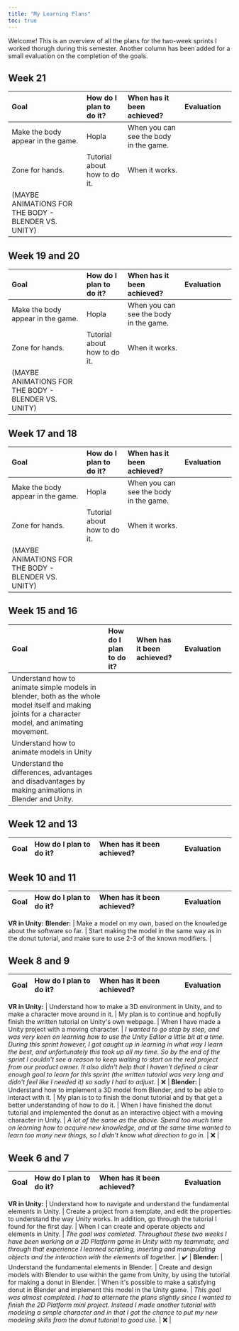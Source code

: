 ```yaml
---
title: "My Learning Plans"
toc: true
---
```


Welcome! This is an overview of all the plans for the two-week sprints I worked thorugh during this semester. Another column has been added for a small evaluation on the completion of the goals.

## Week 21
| Goal | How do I plan to do it?  | When has it been achieved? | Evaluation |  |
| :----------- | :---------------- | :------- | :------ | :-------: |
| Make the body appear in the game. | Hopla | When you can see the body in the game. |
| Zone for hands. | Tutorial about how to do it. | When it works. |
| (MAYBE ANIMATIONS FOR THE BODY - BLENDER VS. UNITY) |  |  |

## Week 19 and 20
| Goal | How do I plan to do it?  | When has it been achieved? | Evaluation |  |
| :----------- | :---------------- | :------- | :------ | :-------: |
| Make the body appear in the game. | Hopla | When you can see the body in the game. |
| Zone for hands. | Tutorial about how to do it. | When it works. |
| (MAYBE ANIMATIONS FOR THE BODY - BLENDER VS. UNITY) |  |  |

## Week 17 and 18
| Goal | How do I plan to do it?  | When has it been achieved? | Evaluation |  |
| :----------- | :---------------- | :------- | :------ | :-------: |
| Make the body appear in the game. | Hopla | When you can see the body in the game. |
| Zone for hands. | Tutorial about how to do it. | When it works. |
| (MAYBE ANIMATIONS FOR THE BODY - BLENDER VS. UNITY) |  |  |

## Week 15 and 16
| Goal | How do I plan to do it?  | When has it been achieved? | Evaluation |  |
| :----------- | :---------------- | :------- | :------ | :-------: |
| Understand how to animate simple models in blender, both as the whole model itself and making joints for a character model, and animating movement. |  |  |
| Understand how to animate models in Unity |  |  |
| Understand the differences, advantages and disadvantages by making animations in Blender and Unity. |  |  |

## Week 12 and 13
| Goal | How do I plan to do it?  | When has it been achieved? | Evaluation |  |
| :----------- | :---------------- | :------- | :------ | :-------: |


## Week 10 and 11
| Goal | How do I plan to do it?  | When has it been achieved? | Evaluation |  |
| :----------- | :---------------- | :------- | :------ | :-------: |
**VR in Unity:**
**Blender:**
| Make a model on my own, based on the knowledge about the software so far. | Start making the model in the same way as in the donut tutorial, and make sure to use 2-3 of the known modifiers. |


## Week 8 and 9
| Goal | How do I plan to do it?  | When has it been achieved? | Evaluation |  |
| :----------- | :---------------- | :------- | :------ | :-------: |
**VR in Unity:**
| Understand how to make a 3D environment in Unity, and to make a character move around in it. | My plan is to continue and hopfully finish the written tutorial on Unity's own webpage. | When I have made a Unity project with a moving character.  | *I wanted to go step by step, and was very keen on learning how to use the Unity Editor a little bit at a time. During this sprint however, I got caught up in learning in what way I learn the best, and unfortunately this took up all my time. So by the end of the sprint I couldn't see a reason to keep waiting to start on the real project from our product owner. It also didn't help that I haven't defined a clear enough goal to learn for this sprint (the written tutorial was very long and didn't feel like I needed it) so sadly I had to adjust.* | ❌ |
**Blender:**
| Understand how to implement a 3D model from Blender, and to be able to interact with it. | My plan is to to finish the donut tutorial and by that get a better understanding of how to do it. | When I have finished the donut tutorial and implemented the donut as an interactive object with a moving character in Unity. | *A lot of the same as the above. Spend too much time on learning how to acquire new knowledge, and at the same time wanted to learn too many new things, so I didn't know what direction to go in.* | ❌ |

## Week 6 and 7
| Goal | How do I plan to do it?  | When has it been achieved? | Evaluation |  |
| :----------- | :---------------- | :------- | :-------- | :-------: |
**VR in Unity:**
| Understand how to navigate and understand the fundamental elements in Unity. | Create a project from a template, and edit the properties to understand the way Unity works. In addition, go through the tutorial I found for the first day. | When I can create and operate objects and elements in Unity. | *The goal was comleted. Throughout these two weeks I have been working on a 2D Platform game in Unity with my teammate, and through that experience I learned scripting, inserting and manipulating objects and the interaction with the elements all together.* | ✔️ |
**Blender:**
| Understand the fundamental elements in Blender. | Create and design models with Blender to use within the game from Unity, by using the tutorial for making a donut in Blender. | When it's possible to make a satisfying donut in Blender and implement this model in the Unity game. | *This goal was almost completed. I had to alternate the plans slightly since I wanted to finish the 2D Platform mini project. Instead I made another tutorial with modeling a simple character and in that I got the chance to put my new modeling skills from the donut tutorial to good use.* | ❌ |